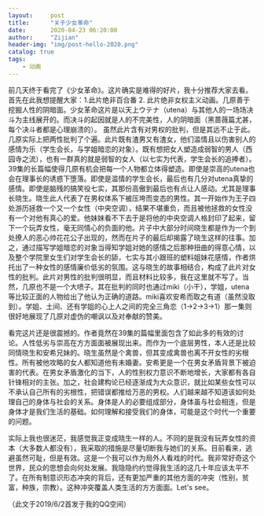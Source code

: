 ```yaml
---
layout:     post
title:      "关于少女革命"
date:       2020-04-23 06:20:00
author:     "Zijian"
header-img: "img/post-hello-2020.png"
catalog: true
tags:
    - 动画
---
```


前几天终于看完了《少女革命》。这片确实是难得的好片，我十分推荐大家去看。首先在此我想提醒大家：1.此片绝非百合番 2. 此片绝非女权主义动画。几原善于挖掘人性的阴暗面。少女革命这片是以天上ウテナ（utena）与其他人的一场场决斗为主线展开的。而决斗的起因就是人的不完美性，人的阴暗面（黑蔷薇篇尤甚，每个决斗者都是心理崩溃的）。 虽然此片含有对男权的批判，但是其远不止于此。几原实际上把两性批判了个遍。此片既有渣男又有渣女，他们滥情且以伤害别人的感情为乐（学生会长，与学姐暗恋的对象）。既有想把女人塑造成弱智的男人（西园寺之流），也有一群真的就是弱智的女人（以七实为代表，学生会长的追捧者）。39集的长篇幅使得几原有机会把每一个人物都立体得塑造。即使是崇高的utena也会在理事长的诱惑下堕落。即使是滥情的学生会长，最后也有几分对utena真挚的感情。即使是脑残的搞笑役七实，其那份高傲到最后也有点让人感动。尤其是理事长晓生。晓生此人代表了在男权体系下被压垮而变态的男性。其一开始作为王子四处游历拯救一个又一个女性（中央空调），结果不堪重负，而且被他拯救的女性没有一个对他有真心的爱。他妹妹看不下去于是将他的中央空调人格封印了起来，留下一个玩弄女性，毫无同情心的负面的他。片子中大部分时间晓生都是作为一个到处撩人的恶心帅花花公子出现的，然而在片子的最后却揭露了晓生这样的往事。加之，通过描写学姐暗恋的对象当得知学姐对她的感情之后那种扭曲的得意心情，以及整个学院里女生们对学生会长的舔，七实与其小跟班的塑料姐妹花感情，作者烘托出了一种女性的感情廉价低劣的氛围。这与晓生的故事相结合，构成了此片对女性的批判。此片对男性的批判很明显，而且材料比较多，我在这里就不写了。当然，几原也不是一个大喷子。其在批判的同时也通过miki（小干），学姐，utena等比较正面的人物给出了他认为正确的道路。miki喜欢安希而取之有道（虽然没取到）。学姐、土间、还有学姐的心上人之间的完全三角恋（1->2->3->1）那一集则很好地展现了几原对虚伪的嘲讽以及对奉献的赞美。

看完这片还是很震撼的。作者竟然在39集的篇幅里面包含了如此多的有效的讨论。人性低劣与崇高在方方面面被展现出来。而作为一个底层男性，本人还是比较同情晓生和安希兄妹的。晓生虽然是个禽兽，但其变成禽兽也离不开女性的劣根性。所有被他攻略的女人都知道他有未婚妻。安希更是一个在男女矛盾背景下被迫害的代表。在男女矛盾激化的当下，人的性别权力意识不断地增长，大家都有各自针锋相对的主张。加之，社会建构论已经逐渐成为大众意识，就比如某些女性可以不承认自己所有的劣根性，把错误都推给万恶的男权。人们越来越不知道该如何处理自己的身体与社会的关系。身体是人的必要组成部分，身体虽与社会相连，但是身体才是我们生活的基础。如何理解和接受我们的身体，可能是这个时代一个重要的问题。

实际上我也很迷茫，我感觉我正变成晓生一样的人。不同的是我没有玩弄女性的资本（大多数人都没有），我采取的措施是尽量切断我与她们的关系。目前看来，逃避虽然可耻，但是有效。这是一个我可以作为局外人看戏的时代。我非常好奇这个世界，民众的思想会向何处发展。我隐隐约约觉得我生活的这几十年应该太平不了。在所有制意识形态冲突的背后，还有更加严重的其他方面的冲突（性别，贫富，种族，宗教）。这种冲突覆盖人类生活的方方面面。Let's see。

（此文于2019/6/2首发于我的QQ空间）
